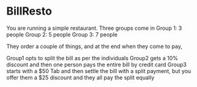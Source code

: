 # BillResto

You are running a simple restaurant. Three groups come in Group 1: 3 people Group 2: 5 people Group 3: 7 people

They order a couple of things, and at the end when they come to pay,

Group1 opts to split the bill as per the individuals
Group2 gets a 10% discount and then one person pays the entire bill by credit card
Group3 starts with a $50 Tab and then settle the bill with a split payment, but you offer them a $25 discount and they all pay the split equally
